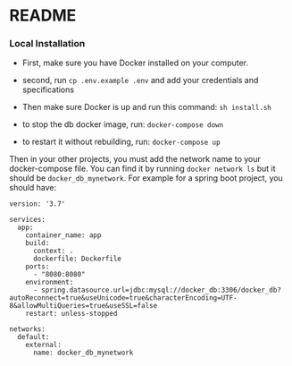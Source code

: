 # README #

### Local Installation
- First, make sure you have Docker installed on your computer.
- second, run `cp .env.example .env` and add your credentials and specifications
- Then make sure Docker is up and run this command: `sh install.sh`

- to stop the db docker image, run: `docker-compose down`
- to restart it without rebuilding, run: `docker-compose up`

Then in your other projects, you must add the network name to your docker-compose file. You can find it by running `docker network ls` but it should be `docker_db_mynetwork`. For example for a spring boot project, you should have:


```
version: '3.7'

services:
  app:
    container_name: app
    build:
      context: .
      dockerfile: Dockerfile
    ports:
      - "8080:8080"
    environment:
      - spring.datasource.url=jdbc:mysql://docker_db:3306/docker_db?autoReconnect=true&useUnicode=true&characterEncoding=UTF-8&allowMultiQueries=true&useSSL=false
    restart: unless-stopped

networks:
  default:
    external:
      name: docker_db_mynetwork
```